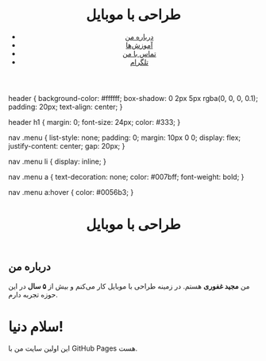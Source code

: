 <!DOCTYPE html>
<html>
<head>
  <title>سایت من</title>
</head>
  <header>
  <h1>طراحی با موبایل</h1>
  <nav>
    <ul class="menu">
      <li><a href="#about">درباره من</a></li>
      <li><a href="#tutorials">آموزش‌ها</a></li>
      <li><a href="#contact">تماس با من</a></li>
      <li><a href="https://t.me/pixallab75" target="_blank">تلگرام</a></li>
    </ul>
  </nav>
</header>
  header {
  background-color: #ffffff;
  box-shadow: 0 2px 5px rgba(0, 0, 0, 0.1);
  padding: 20px;
  text-align: center;
}

header h1 {
  margin: 0;
  font-size: 24px;
  color: #333;
}

nav .menu {
  list-style: none;
  padding: 0;
  margin: 10px 0 0;
  display: flex;
  justify-content: center;
  gap: 20px;
}

nav .menu li {
  display: inline;
}

nav .menu a {
  text-decoration: none;
  color: #007bff;
  font-weight: bold;
}

nav .menu a:hover {
  color: #0056b3;
}
<body>

  <!-- بخش سربرگ -->
  <header>
    <h1>طراحی با موبایل</h1>
  </header>

  <!-- 👇 اینجا بخش درباره من رو اضافه کن -->
  <section id="about">
    <h2>درباره من</h2>
    <p>من <strong>مجید غفوری</strong> هستم. در زمینه طراحی با موبایل کار می‌کنم و بیش از <strong>۵ سال</strong> در این حوزه تجربه دارم.</p>
  </section>

  <!-- بقیه بخش‌ها مثل آموزش‌ها و تماس با من -->
  <h1>سلام دنیا!</h1>
  <p>این اولین سایت من با GitHub Pages هست.</p>
</body>
</html>
